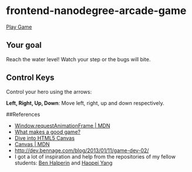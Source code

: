 frontend-nanodegree-arcade-game
===============================

[Play Game](http://ValiaL.github.io/index.html)

## Your goal
Reach the water level! Watch your step or the bugs will bite.

## Control Keys

Control your hero using the arrows:

**Left, Right, Up, Down**: Move left, right, up and down respectively.

##References

- [Window.requestAnimationFrame | MDN](https://developer.mozilla.org/en/docs/Web/API/window.requestAnimationFrame)
- [What makes a good game?](http://serc.carleton.edu/introgeo/games/goodgame.html)
- [Dive into HTML5 Canvas](http://diveintohtml5.info/canvas.html)
- [Canvas | MDN](https://developer.mozilla.org/en-US/docs/Web/API/Canvas_API)
- http://dev.bennage.com/blog/2013/01/11/game-dev-02/
- I got a lot of inspiration and help from the repositories of my fellow students: [Ben Halperin](https://github.com/bahalps/frontend-nanodegree-arcade-game) and [Haopei Yang](https://github.com/haopei/frontend-nanodegreearcade-game)
